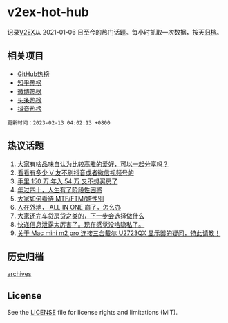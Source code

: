 # v2ex-hot-hub

 记录[V2EX](https://www.v2ex.com/)从 2021-01-06 日至今的热门话题。每小时抓取一次数据，按天[归档](archives)。
 
 ## 相关项目

- [GitHub热榜](https://github.com/it985/github-hot-hub)
- [知乎热榜](https://github.com/it985/zhihu-hot-hub)
- [微博热榜](https://github.com/it985/weibo-hot-hub)
- [头条热榜](https://github.com/it985/toutiao-hot-hub)
- [抖音热榜](https://github.com/it985/douyin-hot-hub)


 `更新时间：2023-02-13 04:02:13 +0800`

## 热议话题

1. [大家有啥品味自认为比较高雅的爱好，可以一起分享吗？](https://www.v2ex.com/t/915377)
1. [看看有多少 V 友不刷抖音或者微信视频号的](https://www.v2ex.com/t/915356)
1. [手里 150 万 年入 54 万 又不想买房了](https://www.v2ex.com/t/915314)
1. [年过四十，人生有了阶段性困惑](https://www.v2ex.com/t/915358)
1. [大家如何看待 MTF/FTM/跨性别](https://www.v2ex.com/t/915319)
1. [人在外地， ALL IN ONE 崩了，怎么办](https://www.v2ex.com/t/915464)
1. [大家还完车贷房贷之类的，下一步会选择做什么](https://www.v2ex.com/t/915427)
1. [快递信息泄露太厉害了。现在感觉没啥隐私了。](https://www.v2ex.com/t/915431)
1. [关于 Mac mini m2 pro 连接三台戴尔 U2723QX 显示器的疑问，特此请教！](https://www.v2ex.com/t/915350)

## 历史归档

[archives](archives)

## License

See the [LICENSE](LICENSE) file for license rights and limitations (MIT).
